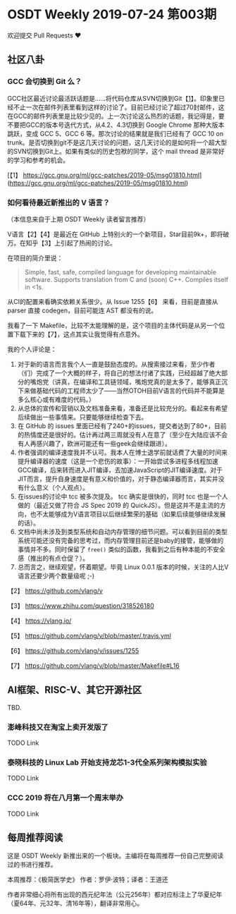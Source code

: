 # OSDT Weekly 2019-07-24 第003期

欢迎提交 Pull Requests ❤️

## 社区八卦

### GCC 会切换到 Git 么？

GCC社区最近讨论最活跃话题是……将代码仓库从SVN切换到Git【[1](https://gcc.gnu.org/ml/gcc-patches/2019-05/msg01810.html)】。印象里已经不止一次在邮件列表里看到这样的讨论了。目前已经讨论了超过70封邮件，这在GCC的邮件列表里是比较少见的。上一次讨论这么热烈的话题，我记得是，要不要把GCC的版本号迭代方式，从4.2、4.3切换到 Google Chrome 那种大版本跳跃，变成 GCC 5、GCC 6 等。那次讨论的结果就是我们已经有了 GCC 10 on trunk。是否切换到git不是这几天讨论的问题，这几天讨论的是如何将一个超大型的SVN切换到Git上。如果有类似的历史包袱的同学，这个 mail thread 是非常好的学习和参考的机会。

[【1】 https://gcc.gnu.org/ml/gcc-patches/2019-05/msg01810.html]
(https://gcc.gnu.org/ml/gcc-patches/2019-05/msg01810.html)

### 如何看待最近新推出的 V 语言？

（本信息来自于上期 OSDT Weekly 读者留言推荐）

V语言【2】【4】是最近在 GitHub 上特别火的一个新项目，Star目前9k+，即将破万。在知乎【3】上引起了热闹的讨论。

在项目的简介里说：

> Simple, fast, safe, compiled language for developing maintainable software. Supports translation from C and (soon) C++. Compiles itself in <1s.

从CI的配置来看确实依赖关系很少。从 Issue 1255【6】 来看，目前是直接从 parser 直接 codegen，目前可能连 AST 都没有的说。

我看了一下 Makefile，比较不太能理解的是，这个项目的主体代码是从另一个位置下载下来的【7】，这点其实让我觉得有点意外。

我的个人评论是：
1. 对于新的语言而言我个人一直是鼓励态度的。从搜索接过来看，至少作者（们）完成了一个大概的样子，将自己的想法付诸了实践，已经超越了绝大部分的嘴炮党（讲真，在编译和工具链领域，嘴炮党真的是太多了，能够真正沉下来做基础代码的工程师太少了——当然OTOH目前V语言的代码并不能算是多么核心或有难度的代码。）
2. 从总体的宣传和营销以及文档准备来看，准备还是比较充分的。看起来有希望后续做出一些事情来。只要能够继续检查下去。
3. 在 GitHub 的 issues 里面已经有了240+的issues，提交者达到了80+，目前的热情度还是很好的。估计再过两三周就没有人在意了（至少在大陆应该不会有人再感兴趣了，欧洲可能还有一些geek会继续跟进）。
4. 作者强调的编译速度我并不认可。我本人在博士退学前就话费了大量的时间来提升编译器的速度（这是一个悲伤的故事）：一开始尝试多进程多线程加速GCC编译，后来转而进入JIT编译，去加速JavaScript的JIT编译速度。对于JIT而言，提升自身速度是有意义和价值的，对于静态编译器而言，其实并没有什么意义（个人观点）。
5. 在issues的讨论中 tcc 被多次提及。 tcc 确实是很快的，同时 tcc 也是一个人做的（最近又做了符合 JS Spec 2019 的 QuickJS）。但是这并不是主流的方向，也不太能够成为V语言项目以后继续繁荣的基础（如果后续能够继续发展的话）。
6. 文档中尚未涉及到类型系统和自动内存管理的细节问题。可以看到目前的类型系统可能还没有完备的思考过，而内存管理目前还是baby的接管，能够做的事情并不多。同时保留了 `free()` 类似的函数，我看到之后有种本能的不安全感（推出的有点仓促？）。
7. 总而言之，继续观望，怀着期望。毕竟 Linux 0.0.1 版本的时候，关注的人比V语言还要少两个数量级呢 ;-)

【2】 https://github.com/vlang/v

【3】 https://www.zhihu.com/question/318526180

【4】 https://vlang.io/

【5】 https://github.com/vlang/v/blob/master/.travis.yml

【6】 https://github.com/vlang/v/issues/1255

【7】 https://github.com/vlang/v/blob/master/Makefile#L16

## AI框架、RISC-V、其它开源社区

TBD.

### 澎峰科技又在淘宝上卖开发版了

TODO Link

### 泰晓科技的 Linux Lab 开始支持龙芯1-3代全系列架构模拟实验

TODO Link

### CCC 2019 将在八月第一个周末举办

TODO Link

## 每周推荐阅读

这是 OSDT Weekly 新推出来的一个板块。主编将在每周推荐一份自己完整阅读过的书进行推荐。

本周推荐：《极简医学史》 作者：罗伊·波特；译者：王道还

作者非常细心将所有出现的西元纪年法（公元256年）都对应标注上了华夏纪年（夏64年、元32年、清16年等），翻译非常用心。

